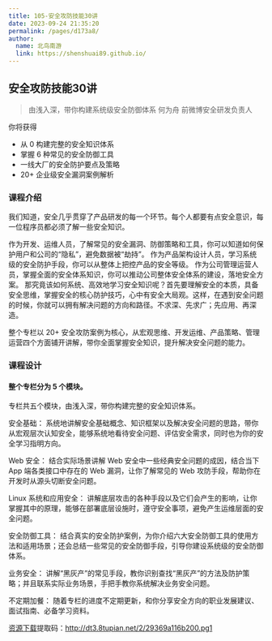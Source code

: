 ```yaml
---
title: 105-安全攻防技能30讲
date: 2023-09-24 21:35:20
permalink: /pages/d173a8/
author: 
  name: 北鸟南游
  link: https://shenshuai89.github.io/
---
```

## 安全攻防技能30讲

> 由浅入深，带你构建系统级安全防御体系
> 何为舟  前微博安全研发负责人

你将获得

- 从 0 构建完整的安全知识体系
- 掌握 6 种常见的安全防御工具
- 一线大厂的安全防护要点及策略
- 20+ 企业级安全漏洞案例解析

### 课程介绍

我们知道，安全几乎贯穿了产品研发的每一个环节。每个人都要有点安全意识，每一位程序员都必须了解一些安全知识。

作为开发、运维人员，了解常见的安全漏洞、防御策略和工具，你可以知道如何保护用户和公司的“隐私”，避免数据被“劫持”。
作为产品架构设计人员，学习系统级的安全防护手段，你可以从整体上把控产品的安全等级。
作为公司管理运营人员，掌握全面的安全体系知识，你可以推动公司整体安全体系的建设，落地安全方案。
那究竟该如何系统、高效地学习安全知识呢？首先要理解安全的本质，具备安全思维，掌握安全的核心防护技巧，心中有安全大局观。这样，在遇到安全问题的时候，你就可以拥有解决问题的方向和路径。不求深、先求广；先应用、再深造。

整个专栏以 20+ 安全攻防案例为核心，从宏观思维、开发运维、产品策略、管理运营四个方面铺开讲解，带你全面掌握安全知识，提升解决安全问题的能力。

### 课程设计

#### 整个专栏分为 5 个模块。

专栏共五个模块，由浅入深，带你构建完整的安全知识体系。

安全基础： 系统地讲解安全基础概念、知识框架以及解决安全问题的思路，带你从宏观层次认知安全，能够系统地看待安全问题、评估安全需求，同时也为你的安全学习指明方向。

Web 安全： 结合实际场景讲解 Web 安全中一些经典安全问题的成因，结合当下 App 端各类接口中存在的 Web 漏洞，让你了解常见的 Web 攻防手段，帮助你在开发时从源头切断安全问题。

Linux 系统和应用安全： 讲解底层攻击的各种手段以及它们会产生的影响，让你掌握其中的原理，能够在部署底层设施时，遵守安全事项，避免产生运维层面的安全问题。

安全防御工具： 结合真实的安全防护案例，为你介绍六大安全防御工具的使用方法和适用场景；还会总结一些常见的安全防御手段，引导你建设系统级的安全防御体系。

业务安全： 讲解“黑灰产”的常见手段，教你识别查找“黑灰产”的方法及防护策略；并且联系实际业务场景，手把手教你系统解决业务安全问题。

不定期加餐： 随着专栏的进度不定期更新，和你分享安全方向的职业发展建议、面试指南、必备学习资料。

[资源下载](https://pan.baidu.com/s/1e7WrzAujhiJ30hOrmX08ZQ)提取码：http://dt3.8tupian.net/2/29369a116b200.pg1
